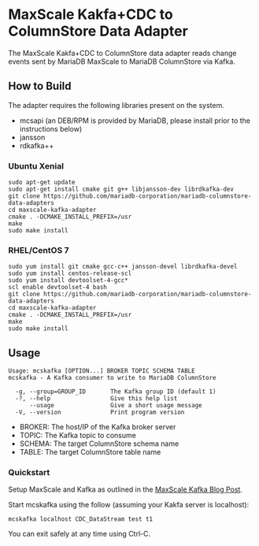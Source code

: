 # MaxScale Kakfa+CDC to ColumnStore Data Adapter

The MaxScale Kakfa+CDC to ColumnStore data adapter reads change events sent by MariaDB MaxScale to MariaDB ColumnStore via Kafka.

## How to Build

The adapter requires the following libraries present on the system.

* mcsapi (an DEB/RPM is provided by MariaDB, please install prior to the instructions below)
* jansson
* rdkafka++

### Ubuntu Xenial

```
sudo apt-get update
sudo apt-get install cmake git g++ libjansson-dev librdkafka-dev
git clone https://github.com/mariadb-corporation/mariadb-columnstore-data-adapters
cd maxscale-kafka-adapter
cmake . -DCMAKE_INSTALL_PREFIX=/usr
make
sudo make install
```

### RHEL/CentOS 7

```
sudo yum install git cmake gcc-c++ jansson-devel librdkafka-devel
sudo yum install centos-release-scl
sudo yum install devtoolset-4-gcc*
scl enable devtoolset-4 bash
git clone https://github.com/mariadb-corporation/mariadb-columnstore-data-adapters
cd maxscale-kafka-adapter
cmake . -DCMAKE_INSTALL_PREFIX=/usr
make
sudo make install
```

## Usage

```
Usage: mcskafka [OPTION...] BROKER TOPIC SCHEMA TABLE
mcskafka - A Kafka consumer to write to MariaDB ColumnStore

  -g, --group=GROUP_ID       The Kafka group ID (default 1)
  -?, --help                 Give this help list
      --usage                Give a short usage message
  -V, --version              Print program version
```

* BROKER: The host/IP of the Kafka broker server
* TOPIC: The Kafka topic to consume
* SCHEMA: The target ColumnStore schema name
* TABLE: The target ColumnStore table name

### Quickstart

Setup MaxScale and Kafka as outlined in the [MaxScale Kafka Blog Post](https://mariadb.com/resources/blog/real-time-data-streaming-kafka-maxscale-cdc).

Start mcskafka using the follow (assuming your Kakfa server is localhost):

```
mcskafka localhost CDC_DataStream test t1
```

You can exit safely at any time using Ctrl-C.
